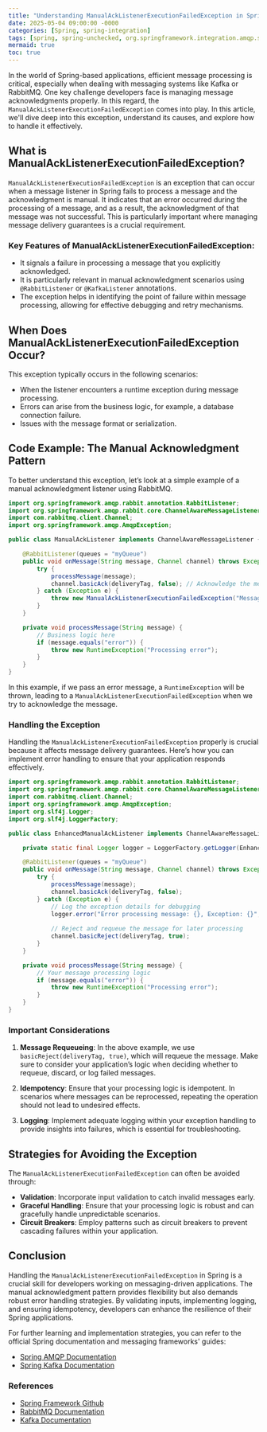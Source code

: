 ```yaml
---
title: "Understanding ManualAckListenerExecutionFailedException in Spring"
date: 2025-05-04 09:00:00 -0000
categories: [Spring, spring-integration]
tags: [spring, spring-unchecked, org.springframework.integration.amqp.support]
mermaid: true
toc: true
---
```



In the world of Spring-based applications, efficient message processing is critical, especially when dealing with messaging systems like Kafka or RabbitMQ. One key challenge developers face is managing message acknowledgments properly. In this regard, the `ManualAckListenerExecutionFailedException` comes into play. In this article, we'll dive deep into this exception, understand its causes, and explore how to handle it effectively.

## What is ManualAckListenerExecutionFailedException?

`ManualAckListenerExecutionFailedException` is an exception that can occur when a message listener in Spring fails to process a message and the acknowledgment is manual. It indicates that an error occurred during the processing of a message, and as a result, the acknowledgment of that message was not successful. This is particularly important where managing message delivery guarantees is a crucial requirement.

### Key Features of ManualAckListenerExecutionFailedException:

- It signals a failure in processing a message that you explicitly acknowledged.
- It is particularly relevant in manual acknowledgment scenarios using `@RabbitListener` or `@KafkaListener` annotations.
- The exception helps in identifying the point of failure within message processing, allowing for effective debugging and retry mechanisms.

## When Does ManualAckListenerExecutionFailedException Occur?

This exception typically occurs in the following scenarios:

- When the listener encounters a runtime exception during message processing.
- Errors can arise from the business logic, for example, a database connection failure.
- Issues with the message format or serialization.

## Code Example: The Manual Acknowledgment Pattern

To better understand this exception, let’s look at a simple example of a manual acknowledgment listener using RabbitMQ.

```java
import org.springframework.amqp.rabbit.annotation.RabbitListener;
import org.springframework.amqp.rabbit.core.ChannelAwareMessageListener;
import com.rabbitmq.client.Channel;
import org.springframework.amqp.AmqpException;

public class ManualAckListener implements ChannelAwareMessageListener {

    @RabbitListener(queues = "myQueue")
    public void onMessage(String message, Channel channel) throws Exception {
        try {
            processMessage(message);
            channel.basicAck(deliveryTag, false); // Acknowledge the message
        } catch (Exception e) {
            throw new ManualAckListenerExecutionFailedException("Message processing failed", e);
        }
    }

    private void processMessage(String message) {
        // Business logic here
        if (message.equals("error")) {
            throw new RuntimeException("Processing error");
        }
    }
}
```

In this example, if we pass an error message, a `RuntimeException` will be thrown, leading to a `ManualAckListenerExecutionFailedException` when we try to acknowledge the message.

### Handling the Exception

Handling the `ManualAckListenerExecutionFailedException` properly is crucial because it affects message delivery guarantees. Here’s how you can implement error handling to ensure that your application responds effectively.

```java
import org.springframework.amqp.rabbit.annotation.RabbitListener;
import org.springframework.amqp.rabbit.core.ChannelAwareMessageListener;
import com.rabbitmq.client.Channel;
import org.springframework.amqp.AmqpException;
import org.slf4j.Logger;
import org.slf4j.LoggerFactory;

public class EnhancedManualAckListener implements ChannelAwareMessageListener {

    private static final Logger logger = LoggerFactory.getLogger(EnhancedManualAckListener.class);

    @RabbitListener(queues = "myQueue")
    public void onMessage(String message, Channel channel) throws Exception {
        try {
            processMessage(message);
            channel.basicAck(deliveryTag, false);
        } catch (Exception e) {
            // Log the exception details for debugging
            logger.error("Error processing message: {}, Exception: {}", message, e.getMessage());
           
            // Reject and requeue the message for later processing
            channel.basicReject(deliveryTag, true);
        }
    }

    private void processMessage(String message) {
        // Your message processing logic
        if (message.equals("error")) {
            throw new RuntimeException("Processing error");
        }
    }
}
```

### Important Considerations

1. **Message Requeueing**: In the above example, we use `basicReject(deliveryTag, true)`, which will requeue the message. Make sure to consider your application’s logic when deciding whether to requeue, discard, or log failed messages.

2. **Idempotency**: Ensure that your processing logic is idempotent. In scenarios where messages can be reprocessed, repeating the operation should not lead to undesired effects.

3. **Logging**: Implement adequate logging within your exception handling to provide insights into failures, which is essential for troubleshooting.

## Strategies for Avoiding the Exception

The `ManualAckListenerExecutionFailedException` can often be avoided through:

- **Validation**: Incorporate input validation to catch invalid messages early.
- **Graceful Handling**: Ensure that your processing logic is robust and can gracefully handle unpredictable scenarios.
- **Circuit Breakers**: Employ patterns such as circuit breakers to prevent cascading failures within your application.

## Conclusion

Handling the `ManualAckListenerExecutionFailedException` in Spring is a crucial skill for developers working on messaging-driven applications. The manual acknowledgment pattern provides flexibility but also demands robust error handling strategies. By validating inputs, implementing logging, and ensuring idempotency, developers can enhance the resilience of their Spring applications.

For further learning and implementation strategies, you can refer to the official Spring documentation and messaging frameworks' guides:

- [Spring AMQP Documentation](https://docs.spring.io/spring-amqp/docs/current/reference/html/)
- [Spring Kafka Documentation](https://docs.spring.io/spring-kafka/docs/current/reference/html/)

### References

- [Spring Framework Github](https://github.com/spring-projects/spring-framework)
- [RabbitMQ Documentation](https://www.rabbitmq.com/documentation.html)
- [Kafka Documentation](https://kafka.apache.org/documentation/)